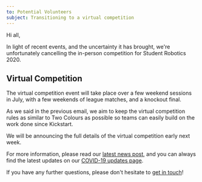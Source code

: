 ```yaml
---
to: Potential Volunteers
subject: Transitioning to a virtual competition
---
```


Hi all,

In light of recent events, and the uncertainty it has brought, we're unfortunately cancelling the in-person competition for Student Robotics 2020.

## Virtual Competition

The virtual competition event will take place over a few weekend sessions in July, with a few weekends of league matches, and a knockout final.

As we said in the previous email, we aim to keep the virtual competition rules as similar to Two Colours as possible so teams can easily build on the work done since Kickstart.

We will be announcing the full details of the virtual competition early next week.

For more information, please read our [latest news post](), and you can always find the latest updates on our [COVID-19 updates page](https://studentrobotics.org/covid-19/).

If you have any further questions, please don't hesitate to [get in touch](competition-team@studentrobotics.org)!
